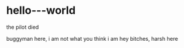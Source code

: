 # hello---world
the pilot died

buggyman here, i am not what you think i am
hey bitches, harsh here
